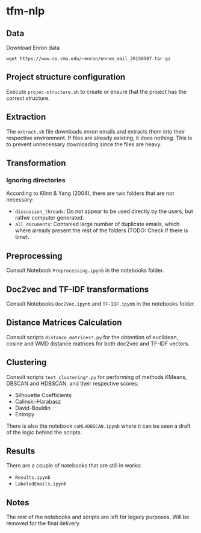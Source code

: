 # tfm-nlp


## Data

Download Enron data

```
wget https://www.cs.cmu.edu/~enron/enron_mail_20150507.tar.gz
```

## Project structure configuration

Execute `projec-structure.sh` to create or ensure that the project has the correct structure.

## Extraction

The `extract.sh` file downloads enron emails and extracts them into their respective environment.
If files are already existing, it does nothing. This is to prevent unnecessary downloading since the files are heavy.


## Transformation

### Ignoring directories

According to Klimt & Yang (2004), there are two folders that are not necessary:

* `discussion_threads`: Do not appear to be used directly by the users, but rather computer generated.
* `all_documents`: Contanied  large number of duplicate emails, which where already present the rest of the folders (TODO: Check if there is time).

## Preprocessing

Consult Notebook `Preprocessing.ipynb` in the notebooks folder.

## Doc2vec and TF-IDF transformations

Consult Notebooks `Doc2Vec.ipynb` and `TF-IDF.ipynb` in the notebooks folder.

## Distance Matrices Calculation

Consult scripts `distance_matrices*.py` for the obtention of euclidean, cosine and WMD distance matrices for both doc2vec and TF-IDF vectors.

## Clustering

Consult scripts `test_clustering*.py` for performing of methods KMeans, DBSCAN and HDBSCAN, and their respective scores:

* Silhouette Coefficients
* Calinski-Harabasz
* David-Bouldin
* Entropy

There is also the notebook `cuMLHDBSCAN.ipynb` where it can be seen a draft of the logic behind the scripts.

## Results

There are a couple of notebooks that are still in works:

* `Results.ipynb`
* `LabeledEmails.ipynb`

## Notes

The rest of the notebooks and scripts are left for legacy purposes. Will be removed for the final delivery.
